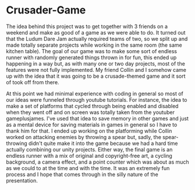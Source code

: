 # Crusader-Game
The idea behind this project was to get together with 3 friends on a weekend and make as good of a game as we were able to do. It turned
out that the Ludum Dare Jam actually required teams of two, so we split up and made totally separate projects while working in the same
room (the same kitchen table). The goal of our game was to make some sort of endless runner with randomly generated things thrown in
for fun, this ended up happening in a way but, as with many one or two day projects, most of the features were not fully implemented.
My friend Collin and I somehow came up with the idea that it was going to be a crusade-themed game and it sort of took off from there.

At this point we had minimal experience with coding in general so most of our ideas were funneled through youtube tutorials. For instance,
the idea to make a set of platforms that cycled through being enabled and disabled when they went off and on screen was totally taken
from the youtuber gameplusjames. I've used that idea to save memory in other games and just as a mental device for saving materials in
games in general so I have to thank him for that. I ended up working on the platforming while Collin worked on attacking enemies by
throwing a spear but, sadly, the spear-throwing didn't quite make it into the game because we had a hard time actually combining our 
unity projects. Either way, the final game is an endless runner with a mix of original and copyright-free art, a cycling background,
a camera effect, and a point counter which was about as much as we could to at the time and with the time. It was an extremely fun
process and I hope that comes through in the silly nature of the presentation.
